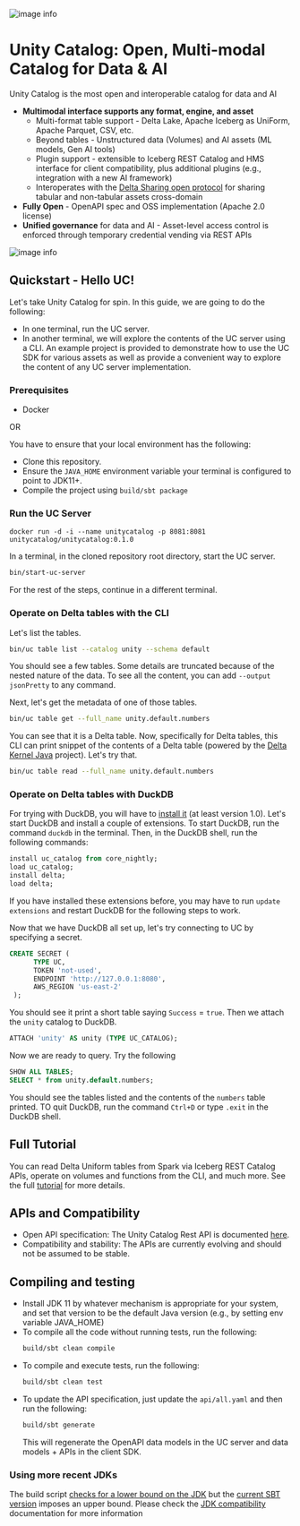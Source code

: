 ![image info](./uc-logo-horiz.png)

# Unity Catalog: Open, Multi-modal Catalog for Data & AI
Unity Catalog is the most open and interoperable catalog for data and AI 
- **Multimodal interface supports any format, engine, and asset**
  - Multi-format table support - Delta Lake, Apache Iceberg as UniForm, Apache Parquet, CSV, etc.
  - Beyond tables - Unstructured data (Volumes) and AI assets (ML models, Gen AI tools)
  - Plugin support - extensible to Iceberg REST Catalog and HMS interface for client compatibility, 
    plus additional plugins (e.g., integration with a new AI framework)
  - Interoperates with the [Delta Sharing open protocol](https://delta.io/sharing/) for sharing tabular and non-tabular assets cross-domain
- **Fully Open** - OpenAPI spec and OSS implementation (Apache 2.0 license)
- **Unified governance** for data and AI - Asset-level access control is enforced through 
    temporary credential vending via REST APIs

![image info](./uc.png)

## Quickstart - Hello UC!
Let's take Unity Catalog for spin. In this guide, we are going to do the following:
- In one terminal, run the UC server.
- In another terminal, we will explore the contents of the UC server using a CLI. 
  An example project is provided to demonstrate how to use the UC SDK for various assets
  as well as provide a convenient way to explore the content of any UC server implementation.

### Prerequisites
- Docker

OR

You have to ensure that your local environment has the following:
- Clone this repository.
- Ensure the `JAVA_HOME` environment variable your terminal is configured to point to JDK11+.
- Compile the project using `build/sbt package`

### Run the UC Server
```shell
docker run -d -i --name unitycatalog -p 8081:8081 unitycatalog/unitycatalog:0.1.0
```

In a terminal, in the cloned repository root directory, start the UC server.

```sh
bin/start-uc-server
```

For the rest of the steps, continue in a different terminal.

### Operate on Delta tables with the CLI
Let's list the tables. 
```sh
bin/uc table list --catalog unity --schema default
```
You should see a few tables. Some details are truncated because of the nested nature of the data.
To see all the content, you can add `--output jsonPretty` to any command.

Next, let's get the metadata of one of those tables. 

```sh
bin/uc table get --full_name unity.default.numbers
```

You can see that it is a Delta table. Now, specifically for Delta tables, this CLI can
print snippet of the contents of a Delta table (powered by the [Delta Kernel Java](https://delta.io/blog/delta-kernel/) project).
Let's try that.

```sh
bin/uc table read --full_name unity.default.numbers
```

### Operate on Delta tables with DuckDB

For trying with DuckDB, you will have to [install it](https://duckdb.org/docs/installation/) (at least version 1.0).
Let's start DuckDB and install a couple of extensions. To start DuckDB, run the command `duckdb` in the terminal.
Then, in the DuckDB shell, run the following commands:
```sql
install uc_catalog from core_nightly;
load uc_catalog;
install delta;
load delta;
```
If you have installed these extensions before, you may have to run `update extensions` and restart DuckDB 
for the following steps to work.

Now that we have DuckDB all set up, let's try connecting to UC by specifying a secret. 
```sql
CREATE SECRET (
      TYPE UC,
      TOKEN 'not-used',
      ENDPOINT 'http://127.0.0.1:8080',
      AWS_REGION 'us-east-2'
 );
```
You should see it print a short table saying `Success` = `true`. Then we attach the `unity` catalog to DuckDB.
```sql
ATTACH 'unity' AS unity (TYPE UC_CATALOG);
```
Now we are ready to query. Try the following

```sql
SHOW ALL TABLES;
SELECT * from unity.default.numbers;
```

You should see the tables listed and the contents of the `numbers` table printed.
TO quit DuckDB, run the command `Ctrl+D` or type `.exit` in the DuckDB shell.

## Full Tutorial

You can read Delta Uniform tables from Spark via Iceberg REST Catalog APIs,
operate on volumes and functions from the CLI, and much more.
See the full [tutorial](docs/tutorial.md) for more details.

## APIs and Compatibility
- Open API specification: The Unity Catalog Rest API is documented [here](api).
- Compatibility and stability: The APIs are currently evolving and should not be assumed to be stable.

## Compiling and testing
- Install JDK 11 by whatever mechanism is appropriate for your system, and
  set that version to be the default Java version (e.g., by setting env variable
  JAVA_HOME)
- To compile all the code without running tests, run the following:
  ```sh
  build/sbt clean compile
  ```
- To compile and execute tests, run the following:
  ```sh
  build/sbt clean test
  ```
- To update the API specification, just update the `api/all.yaml` and then run the following:
  ```sh
  build/sbt generate
  ``` 
  This will regenerate the OpenAPI data models in the UC server and data models + APIs in the client SDK.

### Using more recent JDKs

The build script [checks for a lower bound on the JDK](./build.sbt#L14) but the [current SBT version](./project/build.properties)
imposes an upper bound. Please check the [JDK compatibility](https://docs.scala-lang.org/overviews/jdk-compatibility/overview.html) documentation for more information
